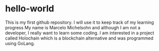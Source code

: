 # hello-world
This is my first github repository. I will use it to keep track of my learning progress
My name is Marcelo Michelsohn and although I am not a developer, I really want to learn some coding. I am interested in a project called Holochain which is a blockchain alternative and was programmed using GoLang.
